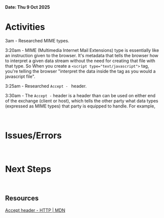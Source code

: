 **Date: Thu 9 Oct 2025**<br>

# Activities

3am - Researched MIME types.

3:20am - MIME (Multimedia Internet Mail Extensions) type is essentially like an instruction given to the browser. It's metadata that tells the browser how to interpret a given data stream without the need for creating that file with that type. So When you create a `<script type="text/javascript">` tag, you're telling the browser "interpret the data inside the tag as you would a javascript file".

3:25am - Researched `Accept - ` header.

3:30am - The `Accept -` header is a header than can be used on either end of the exchange (client or host), which tells the other party what data types (expressed as MIME types) that party is equipped to handle. For example, 



<br>

# Issues/Errors

<br>

# Next Steps

<br>

## Resources

[Accept header - HTTP | MDN](https://developer.mozilla.org/en-US/docs/Web/HTTP/Reference/Headers/Accept)



<br>
